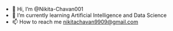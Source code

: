 - 👋 Hi, I’m @Nikita-Chavan001
- 🌱 I’m currently learning Artificial Intelligence and Data Science
- 📫 How to reach me nikitachavan9909@gmail.com

<!---
Nikita-Chavan001/Nikita-Chavan001 is a ✨ special ✨ repository because its `README.md` (this file) appears on your GitHub profile.
You can click the Preview link to take a look at your changes.
--->

